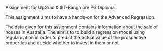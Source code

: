 Assignment for UpGrad & IIIT-Bangalore PG Diploma

This assignment aims to have a hands-on for the Advanced Regression.

The data given for this assignment contains information about the sale of houses in Australia. The aim is to to build a regression model using regularisation in order to predict the actual value of the prospective properties and decide whether to invest in them or not.
